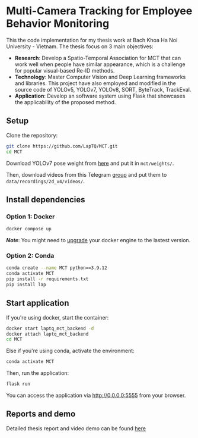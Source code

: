 # Multi-Camera Tracking for Employee Behavior Monitoring

This the code implementation for my thesis work at Bach Khoa Ha Noi University - Vietnam. The thesis focus on 3 main objectives:
* **Research**: Develop a Spatio-Temporal Association for MCT that can work well when people have similar appearance, which is a challenge for popular visual-based Re-ID methods.
* **Technology**: Master Computer Vision and Deep Learning frameworks and libraries. This project have also employed and modified in the source code of YOLOv5, YOLOv7, YOLOv8, SORT, ByteTrack, TrackEval.
* **Application**: Develop an software system using Flask that showcases the applicability of the proposed method.

## Setup

Clone the repository:

```bash
git clone https://github.com/LapTQ/MCT.git
cd MCT
```

Download YOLOv7 pose weight from [here](https://github.com/WongKinYiu/yolov7/releases/download/v0.1/yolov7-w6-pose.pt) and put it in `mct/weights/`.

Then, download videos from this Telegram [group](https://t.me/laptq_file_storage/4) and put them to `data/recordings/2d_v4/videos/`.

## Install dependencies

### Option 1: Docker

```bash
docker compose up
```

***Note***: You might need to [upgrade](https://docs.docker.com/engine/install/ubuntu/) your docker engine to the lastest version.

### Option 2: Conda

```bash
conda create --name MCT python==3.9.12
conda activate MCT
pip install -r requirements.txt
pip install lap
```

## Start application

If you're using docker, start the container:

```bash
docker start laptq_mct_backend -d
docker attach laptq_mct_backend
cd MCT
```

Else if you're using conda, activate the environment:

```bash
conda activate MCT
```

Then, run the application:

```bash
flask run
```

You can access the application via http://0.0.0.0:5555 from your browser.

## Reports and demo

Detailed thesis report and video demo can be found [here](docs/reports)

